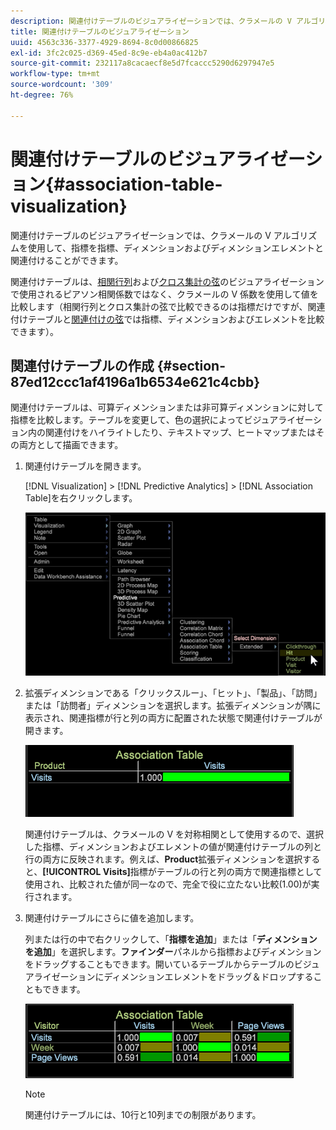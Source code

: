 ```yaml
---
description: 関連付けテーブルのビジュアライゼーションでは、クラメールの V アルゴリズムを使用して、指標を指標、ディメンションおよびディメンションエレメントと関連付けることができます。
title: 関連付けテーブルのビジュアライゼーション
uuid: 4563c336-3377-4929-8694-8c0d00866825
exl-id: 3fc2c025-d369-45ed-8c9e-eb4a0ac412b7
source-git-commit: 232117a8cacaecf8e5d7fcaccc5290d6297947e5
workflow-type: tm+mt
source-wordcount: '309'
ht-degree: 76%

---
```


# 関連付けテーブルのビジュアライゼーション{#association-table-visualization}

関連付けテーブルのビジュアライゼーションでは、クラメールの V アルゴリズムを使用して、指標を指標、ディメンションおよびディメンションエレメントと関連付けることができます。

関連付けテーブルは、[相関行列](https://experienceleague.adobe.com/docs/data-workbench/using/client/analysis-visualizations/correlation-analysis/c-correlation-analysis.html)および[クロス集計の弦](https://experienceleague.adobe.com/docs/data-workbench/using/client/analysis-visualizations/c-chord-visualization.html)のビジュアライゼーションで使用されるピアソン相関係数ではなく、クラメールの V 係数を使用して値を比較します（相関行列とクロス集計の弦で比較できるのは指標だけですが、関連付けテーブルと[関連付けの弦](../../../home/c-get-started/c-analysis-vis/associations-chord.md#concept-51d0bda998474dd5946cc2a9b8393445)では指標、ディメンションおよびエレメントを比較できます）。

## 関連付けテーブルの作成 {#section-87ed12ccc1af4196a1b6534e621c4cbb}

関連付けテーブルは、可算ディメンションまたは非可算ディメンションに対して指標を比較します。テーブルを変更して、色の選択によってビジュアライゼーション内の関連付けをハイライトしたり、テキストマップ、ヒートマップまたはその両方として描画できます。

1. 関連付けテーブルを開きます。

   [!DNL Visualization] > [!DNL Predictive Analytics] > [!DNL Association Table]を右クリックします。

   ![](assets/association_table.png)

1. 拡張ディメンションである「クリックスルー」、「ヒット」、「製品」、「訪問」または「訪問者」ディメンションを選択します。拡張ディメンションが隅に表示され、関連指標が行と列の両方に配置された状態で関連付けテーブルが開きます。

   ![](assets/association_table1.png)

   関連付けテーブルは、クラメールの V を対称相関として使用するので、選択した指標、ディメンションおよびエレメントの値が関連付けテーブルの列と行の両方に反映されます。例えば、**Product**&#x200B;拡張ディメンションを選択すると、**[!UICONTROL Visits]**&#x200B;指標がテーブルの行と列の両方で関連指標として使用され、比較された値が同一なので、完全で役に立たない比較(1.00)が実行されます。

1. 関連付けテーブルにさらに値を追加します。

   列または行の中で右クリックして、「**指標を追加**」または「**ディメンションを追加**」を選択します。**ファインダー**&#x200B;パネルから指標およびディメンションをドラッグすることもできます。開いているテーブルからテーブルのビジュアライゼーションにディメンションエレメントをドラッグ＆ドロップすることもできます。

   ![](assets/association_table2.png)

   >[!NOTE]
   >
   >関連付けテーブルには、10行と10列までの制限があります。
